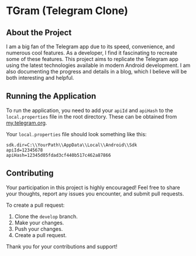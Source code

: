 # TGram (Telegram Clone)

## About the Project

I am a big fan of the Telegram app due to its speed, convenience, and numerous cool features. As a developer, I find it fascinating to recreate some of these features. This project aims to replicate the Telegram app using the latest technologies available in modern Android development. I am also documenting the progress and details in a blog, which I believe will be both interesting and helpful.

## Running the Application

To run the application, you need to add your `apiId` and `apiHash` to the `local.properties` file in the root directory. These can be obtained from [my.telegram.org](https://my.telegram.org).

Your `local.properties` file should look something like this:

```
sdk.dir=C:\\YourPath\\AppData\\Local\\Android\\Sdk
apiId=12345678
apiHash=12345d05fdad3cf440b517c462a87866
```

## Contributing


Your participation in this project is highly encouraged! Feel free to share your thoughts, report any issues you encounter, and submit pull requests. 

To create a pull request:
1. Clone the `develop` branch.
2. Make your changes.
3. Push your changes.
4. Create a pull request.

Thank you for your contributions and support!
